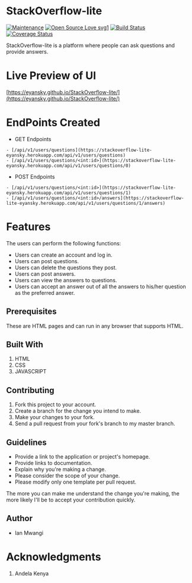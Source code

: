 # StackOverflow-lite

[![Maintenance](https://img.shields.io/badge/Maintained%3F-yes-green.svg)](https://github.com/Eyansky/StackOverflow-lite) [![Open Source Love svg1](https://badges.frapsoft.com/os/v1/open-source.svg?v=103)](https://github.com/Eyansky/StackOverflow-lite) [![Build Status](https://travis-ci.org/Eyansky/StackOverflow-lite.svg?branch=ch-tests-159846739)](https://travis-ci.org/Eyansky/StackOverflow-lite) [![Coverage Status](https://coveralls.io/repos/github/Eyansky/StackOverflow-lite/badge.svg?branch=ch-tests-159846739)](https://coveralls.io/github/Eyansky/StackOverflow-lite?branch=ch-tests-159846739)

StackOverflow-lite is a platform where people can ask questions and provide answers.

# Live Preview of UI

[https://eyansky.github.io/StackOverflow-lite/](https://eyansky.github.io/StackOverflow-lite/)

# EndPoints Created

- GET Endpoints

```
- [/api/v1/users/questions](https://stackoverflow-lite-eyansky.herokuapp.com/api/v1/users/questions)
- [/api/v1/users/questions/<int:id>](https://stackoverflow-lite-eyansky.herokuapp.com/api/v1/users/questions/0)
```

- POST Endpoints

```
- [/api/v1/users/questions/<int:id>](https://stackoverflow-lite-eyansky.herokuapp.com/api/v1/users/questions/1)
- [/api/v1/users/questions/<int:id>/answers](https://stackoverflow-lite-eyansky.herokuapp.com/api/v1/users/questions/1/answers)
```

# Features

The users can perform the following functions:

- Users can create an account and log in.
- Users can post questions.
- Users can delete the questions they post.
- Users can post answers.
- Users can view the answers to questions.
- Users can accept an answer out of all the answers to his/her question as the preferred answer.

## Prerequisites

These are HTML pages and can run in any browser that supports HTML.

## Built With

1.  HTML
2.  CSS
3.  JAVASCRIPT

## Contributing

1.  Fork this project to your account.
2.  Create a branch for the change you intend to make.
3.  Make your changes to your fork.
4.  Send a pull request from your fork's branch to my master branch.

## Guidelines

- Provide a link to the application or project's homepage.
- Provide links to documentation.
- Explain why you're making a change.
- Please consider the scope of your change.
- Please modify only one template per pull request.

The more you can make me understand the change you're making, the more likely I'll be to accept your contribution quickly.

## Author

- Ian Mwangi

# Acknowledgments

1.  Andela Kenya
